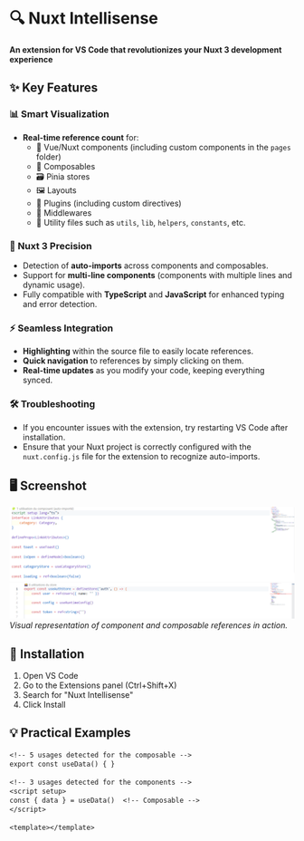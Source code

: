 # 🔍 Nuxt Intellisense

**An extension for VS Code that revolutionizes your Nuxt 3 development experience**

## ✨ Key Features

### 📊 Smart Visualization

- **Real-time reference count** for:
  - 🧩 Vue/Nuxt components (including custom components in the `pages` folder)
  - 🔄 Composables
  - 🗃️ Pinia stores
  - 🖼️ Layouts
  - 🔌 Plugins (including custom directives)
  - 🔗 Middlewares
  - 🔧 Utility files such as `utils`, `lib`, `helpers`, `constants`, etc.

### 🎯 Nuxt 3 Precision

- Detection of **auto-imports** across components and composables.
- Support for **multi-line components** (components with multiple lines and dynamic usage).
- Fully compatible with **TypeScript** and **JavaScript** for enhanced typing and error detection.

### ⚡ Seamless Integration

- **Highlighting** within the source file to easily locate references.
- **Quick navigation** to references by simply clicking on them.
- **Real-time updates** as you modify your code, keeping everything synced.

### 🛠 Troubleshooting

- If you encounter issues with the extension, try restarting VS Code after installation.
- Ensure that your Nuxt project is correctly configured with the `nuxt.config.js` file for the extension to recognize auto-imports.

## 🖥 Screenshot

![Demo](./images/demo/1.png)
![Demo](./images/demo/2.png)
_Visual representation of component and composable references in action._

## 🚀 Installation

1. Open VS Code
2. Go to the Extensions panel (Ctrl+Shift+X)
3. Search for "Nuxt Intellisense"
4. Click Install

## 💡 Practical Examples

```vue
<!-- 5 usages detected for the composable -->
export const useData() { }

<!-- 3 usages detected for the components -->
<script setup>
const { data } = useData()  <!-- Composable -->
</script>

<template></template>
```
